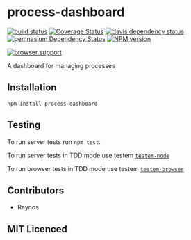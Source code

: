 # process-dashboard

[![build status][1]][2] [![Coverage Status][9]][10] [![davis dependency status][3]][4] [![gemnasium Dependency Status][11]][12] [![NPM version][7]][8]

[![browser support][5]][6]

A dashboard for managing processes

## Installation

`npm install process-dashboard`

## Testing

To run server tests run `npm test`.

To run server tests in TDD mode use testem [`testem-node`][13]

To run browser tests in TDD mode use testem [`testem-browser`][14]

## Contributors

 - Raynos

## MIT Licenced

  [1]: https://secure.travis-ci.org/Raynos/process-dashboard.png
  [2]: https://travis-ci.org/Raynos/process-dashboard
  [3]: https://david-dm.org/Raynos/process-dashboard.png
  [4]: https://david-dm.org/Raynos/process-dashboard
  [5]: https://ci.testling.com/Raynos/process-dashboard.png
  [6]: https://ci.testling.com/Raynos/process-dashboard
  [7]: https://badge.fury.io/js/process-dashboard.png
  [8]: https://badge.fury.io/js/process-dashboard
  [9]: https://coveralls.io/repos/Raynos/process-dashboard/badge.png
  [10]: https://coveralls.io/r/Raynos/process-dashboard
  [11]: https://gemnasium.com/Raynos/process-dashboard.png
  [12]: https://gemnasium.com/Raynos/process-dashboard
  [13]: https://github.com/Raynos/dotfiles/blob/35bfa2e7099568c98f60ef8c0a4e0fef44b8f272/.functions#L154
  [14]: https://github.com/Raynos/dotfiles/blob/0e1fff544b79c463f519a967cb1a98e7a370935f/.functions#L190
